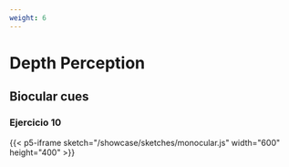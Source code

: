 ```yaml
---
weight: 6
---
```

# __Depth Perception__

## Biocular cues

### Ejercicio 10

{{< p5-iframe sketch="/showcase/sketches/monocular.js" width="600" height="400" >}}